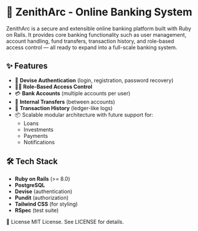# 🌠 ZenithArc - Online Banking System

ZenithArc is a secure and extensible online banking platform built with Ruby on Rails. It provides core banking functionality such as user management, account handling, fund transfers, transaction history, and role-based access control — all ready to expand into a full-scale banking system.


## ✨ Features

- 🔐 **Devise Authentication** (login, registration, password recovery)
- 🧑‍💼 **Role-Based Access Control**
- 💳 **Bank Accounts** (multiple accounts per user)
- 💸 **Internal Transfers** (between accounts)
- 📜 **Transaction History** (ledger-like logs)
- 📦 Scalable modular architecture with future support for:
  - Loans
  - Investments
  - Payments
  - Notifications


## 🛠 Tech Stack

- **Ruby on Rails** (>= 8.0)
- **PostgreSQL**
- **Devise** (authentication)
- **Pundit** (authorization)
- **Tailwind CSS** (for styling)
- **RSpec** (test suite)


📜 License
MIT License. See LICENSE for details.


